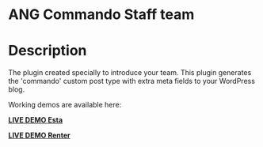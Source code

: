 # ANG Commando Staff team

# Description #

The plugin created specially to introduce your team. This plugin generates the 'commando' custom post type with extra meta fields to your WordPress blog.

Working demos are available here:

**[LIVE DEMO Esta](http://w-esta.torbara.com/)**

**[LIVE DEMO Renter](http://renter.ninja.bget.ru/)**
